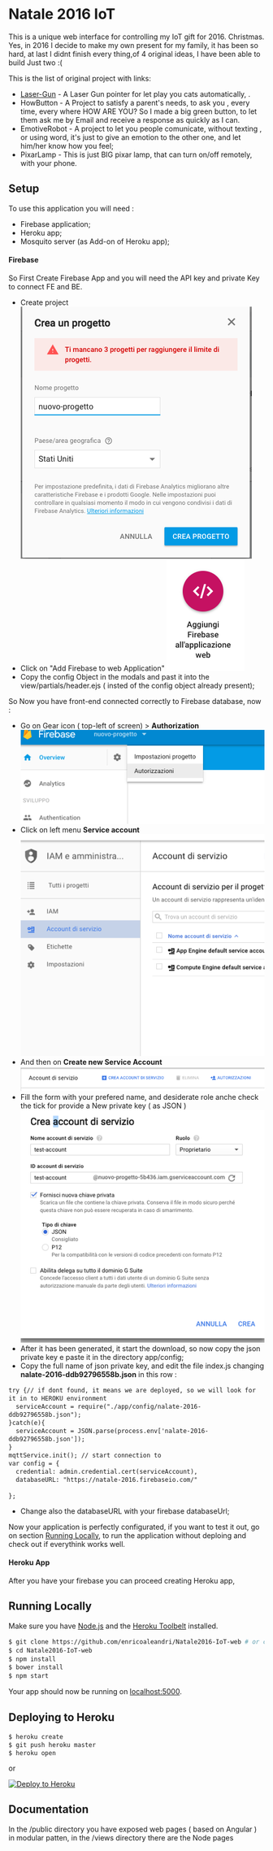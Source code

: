 # Natale 2016 IoT

This is a unique web interface for controlling my IoT gift for 2016. Christmas. Yes, in 2016 I decide to make my own present
for my family, it has been so hard, at last I didnt finish every thing,of 4 original ideas, I have been able to build Just two :(

This is the list of original project with links:
* [Laser-Gun](https://github.com/enricoaleandri/LaserGun-IoT-driver) - A Laser Gun pointer for let play you cats automatically, .
* HowButton -  A Project to satisfy a parent's needs, to ask you , every time, every where HOW ARE YOU? So I made a big green button,
to let them ask me by Email and receive a response as quickly as I can.
* EmotiveRobot - A project to let you people comunicate, without texting , or using word, it's just to give an emotion to the other one,
and let him/her know how you feel;
* PixarLamp - This is just BIG pixar lamp, that can turn on/off remotely, with your phone.

## Setup
To use this application you will need :
* Firebase application;
* Heroku app;
* Mosquito server (as Add-on of Heroku app);

#### Firebase

So First Create Firebase App and you will need the API key and private Key to connect FE and BE.
* Create project ![projectCreated](https://raw.githubusercontent.com/enricoaleandri/Natale2016-IoT-web/master/docs/images/createProject.png)
* Click on "Add Firebase to web Application" ![Add Firebase web application](https://raw.githubusercontent.com/enricoaleandri/Natale2016-IoT-web/master/docs/images/addFirebaceWebApplication.png)
* Copy the config Object in the modals and past it into the view/partials/header.ejs ( insted of the config object already present);

So Now you have front-end connected correctly to Firebase database, now :
* Go on Gear icon ( top-left of screen) > **Authorization** ![Authorization](https://raw.githubusercontent.com/enricoaleandri/Natale2016-IoT-web/master/docs/images/authorization.png)
* Click on left menu  **Service account** ![Service account](https://raw.githubusercontent.com/enricoaleandri/Natale2016-IoT-web/master/docs/images/serviceAccount.png)
* And then on **Create new Service Account** ![New Serivice Account](https://raw.githubusercontent.com/enricoaleandri/Natale2016-IoT-web/master/docs/images/createServiceAccount.png)
* Fill the form with your prefered name, and desiderate role anche check the tick for provide a New private key ( as JSON ) ![new Json Private key](https://raw.githubusercontent.com/enricoaleandri/Natale2016-IoT-web/master/docs/images/newjsonPrivateKey.png)
* After it has been generated, it start the download, so now copy the json private key e paste it in the directory app/config;
* Copy the full name of  json private key, and edit the file index.js changing **nalate-2016-ddb92796558b.json** in this row :
```
try {// if dont found, it means we are deployed, so we will look for it in to HEROKU environment
  serviceAccount = require("./app/config/nalate-2016-ddb92796558b.json");
}catch(e){
  serviceAccount = JSON.parse(process.env['nalate-2016-ddb92796558b.json']);
}
mqttService.init(); // start connection to
var config = {
  credential: admin.credential.cert(serviceAccount),
  databaseURL: "https://natale-2016.firebaseio.com/"

};
```
* Change also the databaseURL with your firebase databaseUrl;

Now your application is perfectly configurated, if you want to test it out, go on section  [Running Locally](#running-locally), to run the
application without deploing and check out if everythink works well.

#### Heroku App
After you have your firebase you can proceed creating Heroku app,

## Running Locally

Make sure you have [Node.js](http://nodejs.org/) and the [Heroku Toolbelt](https://toolbelt.heroku.com/) installed.

```sh
$ git clone https://github.com/enricoaleandri/Natale2016-IoT-web # or clone your own fork
$ cd Natale2016-IoT-web
$ npm install
$ bower install
$ npm start
```

Your app should now be running on [localhost:5000](http://localhost:5000/).

## Deploying to Heroku

```
$ heroku create
$ git push heroku master
$ heroku open
```
or

[![Deploy to Heroku](https://www.herokucdn.com/deploy/button.png)](https://heroku.com/deploy)

## Documentation

In the /public directory you have exposed web pages ( based on Angular ) in modular patten, in the /views directory
there are the Node pages
